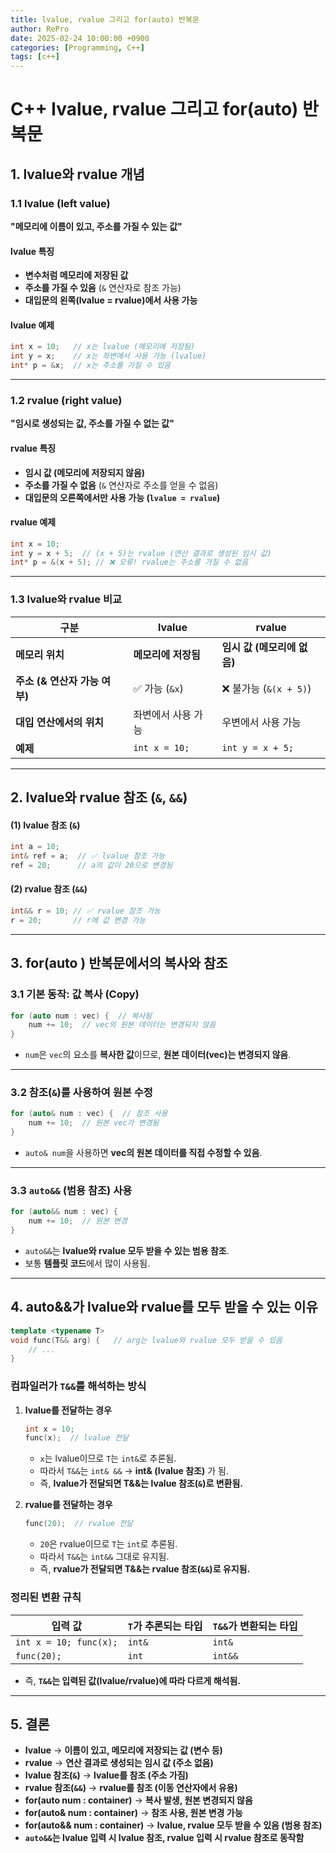 ```yaml
---
title: lvalue, rvalue 그리고 for(auto) 반복문
author: RePro
date: 2025-02-24 10:00:00 +0900
categories: [Programming, C++]
tags: [c++]
---
```


# C++ lvalue, rvalue 그리고 for(auto) 반복문

## 1. lvalue와 rvalue 개념

### 1.1 lvalue (left value)
**"메모리에 이름이 있고, 주소를 가질 수 있는 값"**

#### lvalue 특징
- **변수처럼 메모리에 저장된 값**
- **주소를 가질 수 있음** (`&` 연산자로 참조 가능)
- **대입문의 왼쪽(lvalue = rvalue)에서 사용 가능**

#### lvalue 예제
```cpp
int x = 10;   // x는 lvalue (메모리에 저장됨)
int y = x;    // x는 좌변에서 사용 가능 (lvalue)
int* p = &x;  // x는 주소를 가질 수 있음
```

---

### 1.2 rvalue (right value)
**"임시로 생성되는 값, 주소를 가질 수 없는 값"**

#### rvalue 특징
- **임시 값 (메모리에 저장되지 않음)**
- **주소를 가질 수 없음** (`&` 연산자로 주소를 얻을 수 없음)
- **대입문의 오른쪽에서만 사용 가능 (`lvalue = rvalue`)**

#### rvalue 예제
```cpp
int x = 10; 
int y = x + 5;  // (x + 5)는 rvalue (연산 결과로 생성된 임시 값)
int* p = &(x + 5); // ❌ 오류! rvalue는 주소를 가질 수 없음
```

---

### 1.3 lvalue와 rvalue 비교

| 구분 | lvalue | rvalue |
|------|-----------------|------------------|
| **메모리 위치** | **메모리에 저장됨** | **임시 값 (메모리에 없음)** |
| **주소 (& 연산자 가능 여부)** | ✅ 가능 (`&x`) | ❌ 불가능 (`&(x + 5)`) |
| **대입 연산에서의 위치** | 좌변에서 사용 가능 | 우변에서 사용 가능 |
| **예제** | `int x = 10;` | `int y = x + 5;` |

---

## 2. lvalue와 rvalue 참조 (`&`, `&&`)

#### (1) lvalue 참조 (`&`)
```cpp
int a = 10;
int& ref = a;  // ✅ lvalue 참조 가능
ref = 20;      // a의 값이 20으로 변경됨
```

#### (2) rvalue 참조 (`&&`)
```cpp
int&& r = 10; // ✅ rvalue 참조 가능
r = 20;       // r에 값 변경 가능
```

---

## 3. for(auto ) 반복문에서의 복사와 참조

### 3.1 기본 동작: 값 복사 (Copy)
```cpp
for (auto num : vec) {  // 복사됨
    num += 10;  // vec의 원본 데이터는 변경되지 않음
}
```
- `num`은 `vec`의 요소를 **복사한 값**이므로, **원본 데이터(vec)는 변경되지 않음**.

---

### 3.2 참조(`&`)를 사용하여 원본 수정
```cpp
for (auto& num : vec) {  // 참조 사용
    num += 10;  // 원본 vec가 변경됨
}
```
- `auto& num`을 사용하면 **vec의 원본 데이터를 직접 수정할 수 있음**.

---

### 3.3 `auto&&` (범용 참조) 사용
```cpp
for (auto&& num : vec) {
    num += 10;  // 원본 변경
}
```
- `auto&&`는 **lvalue와 rvalue 모두 받을 수 있는 범용 참조**.
- 보통 **템플릿 코드**에서 많이 사용됨.

---

## 4. auto&&가 lvalue와 rvalue를 모두 받을 수 있는 이유

```cpp
template <typename T>
void func(T&& arg) {   // arg는 lvalue와 rvalue 모두 받을 수 있음
    // ...
}
```

### 컴파일러가 `T&&`를 해석하는 방식

1. **lvalue를 전달하는 경우**
   ```cpp
   int x = 10;
   func(x);  // lvalue 전달
   ```
   - `x`는 lvalue이므로 `T`는 `int&`로 추론됨.
   - 따라서 `T&&`는 `int& &&` → **int& (lvalue 참조)** 가 됨.
   - 즉, **lvalue가 전달되면 T&&는 lvalue 참조(`&`)로 변환됨.**

2. **rvalue를 전달하는 경우**
   ```cpp
   func(20);  // rvalue 전달
   ```
   - `20`은 rvalue이므로 `T`는 `int`로 추론됨.
   - 따라서 `T&&`는 `int&&` 그대로 유지됨.
   - 즉, **rvalue가 전달되면 T&&는 rvalue 참조(`&&`)로 유지됨.**

### 정리된 변환 규칙

| 입력 값 | `T`가 추론되는 타입 | `T&&`가 변환되는 타입 |
|---------|----------------|----------------|
| `int x = 10; func(x);` | `int&` | `int&` |
| `func(20);` | `int` | `int&&` |

- 즉, **`T&&`는 입력된 값(lvalue/rvalue)에 따라 다르게 해석됨.**

---

## 5. 결론

- **lvalue** → **이름이 있고, 메모리에 저장되는 값 (변수 등)**  
- **rvalue** → **연산 결과로 생성되는 임시 값 (주소 없음)**  
- **lvalue 참조(`&`)** → **lvalue를 참조 (주소 가짐)**  
- **rvalue 참조(`&&`)** → **rvalue를 참조 (이동 연산자에서 유용)**  
- **for(auto num : container)** → **복사 발생, 원본 변경되지 않음**  
- **for(auto& num : container)** → **참조 사용, 원본 변경 가능**  
- **for(auto&& num : container)** → **lvalue, rvalue 모두 받을 수 있음 (범용 참조)**  
- **`auto&&`는 lvalue 입력 시 lvalue 참조, rvalue 입력 시 rvalue 참조로 동작함**

